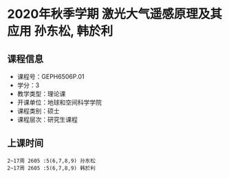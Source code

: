 # 2020年秋季学期 激光大气遥感原理及其应用 孙东松, 韩於利






## 课程信息

- 课程号：GEPH6506P.01
- 学分：3
- 教学类型：理论课
- 开课单位：地球和空间科学学院
- 课程类别：硕士
- 课程层次：研究生课程

## 上课时间

```
2~17周 2605 :5(6,7,8,9) 孙东松
2~17周 2605 :5(6,7,8,9) 韩於利
```

